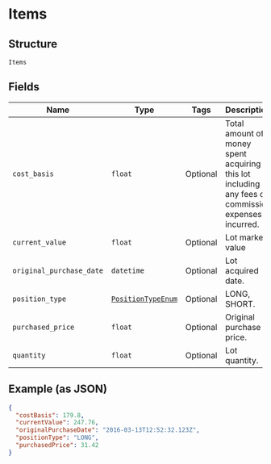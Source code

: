 
# Items

## Structure

`Items`

## Fields

| Name | Type | Tags | Description |
|  --- | --- | --- | --- |
| `cost_basis` | `float` | Optional | Total amount of money spent acquiring this lot including any fees or commission expenses incurred. |
| `current_value` | `float` | Optional | Lot market value |
| `original_purchase_date` | `datetime` | Optional | Lot acquired date. |
| `position_type` | [`PositionTypeEnum`](../../doc/models/position-type-enum.md) | Optional | LONG, SHORT. |
| `purchased_price` | `float` | Optional | Original purchase price. |
| `quantity` | `float` | Optional | Lot quantity. |

## Example (as JSON)

```json
{
  "costBasis": 179.8,
  "currentValue": 247.76,
  "originalPurchaseDate": "2016-03-13T12:52:32.123Z",
  "positionType": "LONG",
  "purchasedPrice": 31.42
}
```

